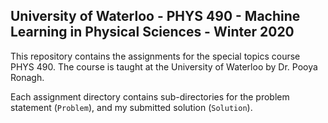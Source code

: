 ## University of Waterloo - PHYS 490 - Machine Learning in Physical Sciences - Winter 2020

This repository contains the assignments for the special topics course PHYS 490. The course is taught at the University of Waterloo by Dr. Pooya Ronagh.

Each assignment directory contains sub-directories for the problem statement (`Problem`), and my submitted solution (`Solution`).
